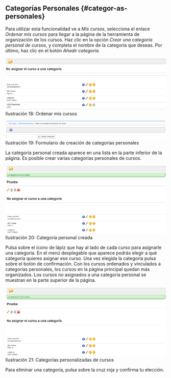 ## Categorías Personales {#categor-as-personales}

Para utilizar esta funcionalidad ve a _Mis cursos_, selecciona el enlace _Ordenar mis cursos_ para llegar a la página de la herramienta de organización de los cursos. Haz clic en la opción _Crear una_ _categoría personal de cursos_, y completa el nombre de la categoría que deseas. Por último, haz clic en el botón _Añadir categoría_.

![](../assets/images19.png)Ilustración 18: Ordenar mis cursos

![](../assets/images272.png)Ilustración 19: Formulario de creación de categorías personales

La categoría personal creada aparece en una lista en la parte inferior de la página. Es posible crear varias categorías personales de cursos.

![](../assets/images273.png)Ilustración 20: Categoría personal creada

Pulsa sobre el icono de lápiz que hay al lado de cada curso para asignarle una categoría. En el menú desplegable que aparece podrás elegir a qué categoría quieres asignar ese curso. Una vez elegida la categoría pulsa sobre el botón de confirmación. Con los cursos ordenados y vinculados a categorías personales, los cursos en la página principal quedan más organizados. Los cursos no asignados a una categoría personal se muestran en la parte superior de la página.

![](../assets/images20.png)Ilustración 21: Categorías personalizadas de cursos

Para eliminar una categoría, pulsa sobre la cruz roja y confirma tu elección.